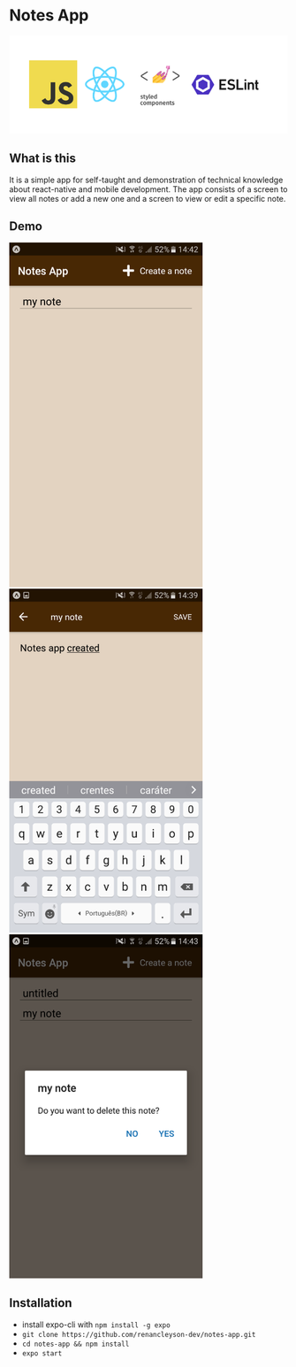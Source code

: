 # Notes App

![Tech Stack](/assets/stack.png)

## What is this

It is a simple app for self-taught and demonstration of technical knowledge about react-native
and mobile development. The app consists of a screen to view all notes or add a new one and a
screen to view or edit a specific note.

## Demo

<img alt="Home Page" src="/assets/Screenshot_notes.png" width="350px">

<img alt="Editing Note" src="/assets/Screenshot_edit_note.png" width="350px">

<img alt="Deleting Note" src="/assets/Screenshot_delete.png" width="350px">

## Installation

* install expo-cli with ```npm install -g expo```
* ```git clone https://github.com/renancleyson-dev/notes-app.git```
* ```cd notes-app && npm install```
* ```expo start```
